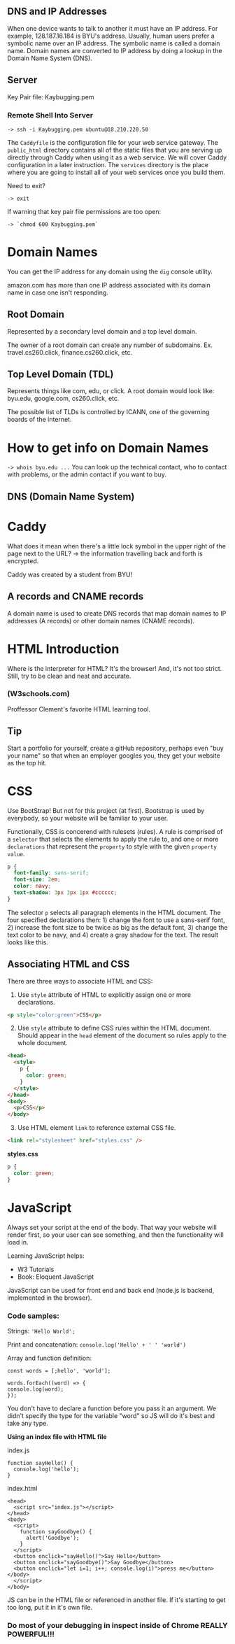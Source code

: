 ## DNS and IP Addresses
When one device wants to talk to another it must have an IP address. For example, 128.187.16.184 is BYU's address. Usually, human users prefer a symbolic name over an IP address. The symbolic name is called a domain name. Domain names are converted to IP address by doing a lookup in the Domain Name System (DNS).
## Server
Key Pair file: Kaybugging.pem
### Remote Shell Into Server
```
-> ssh -i Kaybugging.pem ubuntu@18.210.220.50
```
The `Caddyfile` is the configuration file for your web service gateway. The `public_html` directory contains all of the static files that you are serving up directly through Caddy when using it as a web service. We will cover Caddy configuration in a later instruction. The `services` directory is the place where you are going to install all of your web services once you build them.

Need to exit?
```
-> exit
```
If warning that key pair file permissions are too open:
```
-> `chmod 600 Kaybugging.pem`
```
# Domain Names
You can get the IP address for any domain using the `dig` console utility.

amazon.com has more than one IP address associated with its domain name in case one isn't responding.

## Root Domain
Represented by a secondary level domain and a top level domain.

The owner of a root domain can create any number of subdomains. Ex. travel.cs260.click, finance.cs260.click, etc.
## Top Level Domain (TDL)
Represents things like com, edu, or click. A root domain would look like: byu.edu, google.com, cs260.click, etc.

The possible list of TLDs is controlled by ICANN, one of the governing boards of the internet.

# How to get info on Domain Names
`-> whois byu.edu
...`
You can look up the technical contact, who to contact with problems, or the admin contact if you want to buy.
## DNS (Domain Name System)

# Caddy
What does it mean when there's a little lock symbol in the upper right of the page next to the URL? -> the information travelling back and forth is encrypted.

Caddy was created by a student from BYU!
## A records and CNAME records
A domain name is used to create DNS records that map domain names to IP addresses (A records) or other domain names (CNAME records).

# HTML Introduction
Where is the interpreter for HTML? It's the browser! And, it's not too strict. Still, try to be clean and neat and accurate.
### (W3schools.com)
Proffessor Clement's favorite HTML learning tool.
## Tip
Start a portfolio for yourself, create a gitHub repository, perhaps even "buy your name" so that when an employer googles you, they get your website as the top hit.

# CSS
Use BootStrap! But not for this project (at first). Bootstrap is used by everybody, so your website will be familiar to your user.

Functionally, CSS is concerend with rulesets (rules). A rule is comprised of a `selector` that selects the elements to apply the rule to, and one or more `declarations` that represent the `property` to style with the given `property value`.

```css
p {
  font-family: sans-serif;
  font-size: 2em;
  color: navy;
  text-shadow: 3px 3px 1px #cccccc;
}
```

The selector `p` selects all paragraph elements in the HTML document. The four specified declarations then: 1) change the font to use a sans-serif font, 2) increase the font size to be twice as big as the default font, 3) change the text color to be navy, and 4) create a gray shadow for the text. The result looks like this.

## Associating HTML and CSS
There are three ways to associate HTML and CSS: 

1. Use `style` attribute of HTML to explicitly assign one or more declarations.

```html
<p style="color:green">CSS</p>
```

2. Use `style` attribute to define CSS rules within the HTML document. Should appear in the `head` element of the document so rules apply to the whole document.

```html
<head>
  <style>
    p {
      color: green;
    }
  </style>
</head>
<body>
  <p>CSS</p>
</body>
```

3. Use HTML element `link` to reference external CSS file.

```html
<link rel="stylesheet" href="styles.css" />
```

**styles.css**

```css
p {
  color: green;
}
```

# JavaScript
Always set your script at the end of the body. That way your website will render first, so your user can see something, and then the functionality will load in.

Learning JavaScript helps:
- W3 Tutorials
- Book: Eloquent JavaScript

JavaScript can be used for front end and back end (node.js is backend, implemented in the browser).

### Code samples:

Strings: `'Hello World';`

Print and concatenation: `console.log('Hello' + ' ' 'world')`

Array and function definition: 

```
const words = [;hello', 'world'];

words.forEach((word) => {
console.log(word);
});
```

You don't have to declare a function before you pass it an argument. We didn't specify the type for the variable "word" so JS will do it's best and take any type.

**Using an index file with HTML file**

index.js

```
function sayHello() {
  console.log('hello');
}
```

index.html

```
<head>
  <script src="index.js"></script>
</head>
<body>
  <script>
    function sayGoodbye() {
      alert('Goodbye');
    }
  </script>
  <button onclick="sayHello()">Say Hello</button>
  <button onclick="sayGoodbye()">Say Goodbye</button>
  <button onclick="let i=1; i++; console.log(i)">press me</button>
</body>
  </script>
</body>
```

JS can be in the HTML file or referenced in another file. If it's starting to get too long, put it in it's own file.

### Do most of your debugging in inspect inside of Chrome REALLY POWERFUL!!!

